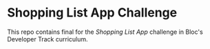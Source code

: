 # Shopping List App Challenge

This repo contains final for the *Shopping List App* challenge in Bloc's Developer Track curriculum.
